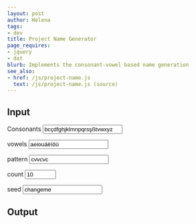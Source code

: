```yaml
---
layout: post
author: Helena
tags:
- dev
title: Project Name Generator
page_requires:
- jquery
- dat
blurb: Implements the consonant-vowel based name generation
see_also:
- href: /js/project-name.js
  text: /js/project-name.js (source)
---
```


## Input

<label for="consonants">Consonants</label>
<input type="text" name="consonants" id="consonants"  value="bcçdfghjklmnpqrsşßtvwxyz" />

<label for="vowels">vowels</label>
<input type="text" name="vowels" id="vowels"  value="aeiouäëïöü" />

<label for="pattern">pattern</label>
<input type="text" name="pattern" id="pattern"  value="cvvcvc" />

<label for="count">count</label>
<input type="number" name="count" id="count" min="1" max="1000" value="10" />

<label for="seed">seed</label>
<input type="text" name="seed" id="seed" value="changeme" />

## Output

<ul id="results">
</ul>

<script src="/js/lib.js"></script>
<script src="/js/project-name.js"></script>
